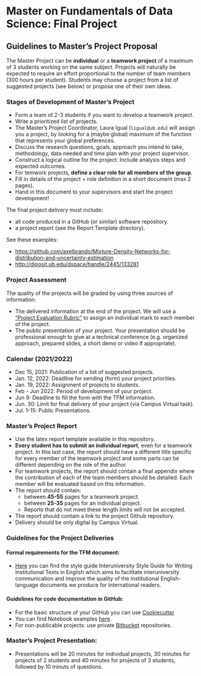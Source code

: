 # Master on Fundamentals of Data Science: Final Project

## Guidelines to Master’s Project Proposal

The Master Project can be **individual** or a **teamwork project** of a maximum of 3 students working on the same subject.
Projects will naturally be expected to require an effort proportional to the number of team members (300 hours per student). Students may choose a project from a list of suggested projects (see below) or propose one of their own ideas. 

### Stages of Development of Master’s Project
+ Form a team of 2-3 students if you want to develop a teamwork project.
+ Write a prioritized list of projects. 
+ The Master’s Project Coordinator, Laura Igual (`ligual@ub.edu`) will assign you a project, by looking for a (maybe global) maximum of the function that represents your global preferences. 
+ Discuss the research questions, goals, approach you intend to take, methodology, data needed and time plan with your project supervisor.  
+ Construct a logical outline for the project. Include analysis steps and expected outcomes. 
+ For temwork projects, **define a clear role for all members of the group**. 
+ Fill in details of the project + role definition in a short document (max 2 pages). 
+ Hand in this document to your supervisors and start the project development! 

The final project delivery must include:
+ all code produced in a GitHub (or similar) software repository.
+ a project report (see the Report Template directory). 

See these examples: 
+ https://github.com/axelbrando/Mixture-Density-Networks-for-distribution-and-uncertainty-estimation
+ http://diposit.ub.edu/dspace/handle/2445/133281

### Project Assessment
The quality of the projects will be graded by using three sources of information:
+ The delivered information at the end of the project.  We will use a [“Project Evaluation Rubric”](https://docs.google.com/spreadsheets/d/1g9foCpIxRSuA414hjeqWZNniJl_QC81W2x0P44_kngw/edit?usp=sharing) to assign an individual mark to each member of the project. 
+ The public presentation of your project. Your presentation should be professional enough to give at a technical conference (e.g. organized approach, prepared slides, a short demo or video if appropriate). 

### Calendar (2021/2022)
+ Dec 15, 2021: Publication of a list of suggested projects. 
+ Jan. 12, 2022: Deadline for sending (form) your project priorities. 
+ Jan. 19, 2022: Assignment of projects to students.
+ Feb - Jun 2022: Period of development of your project.
+ Jun 9: Deadline to fill the form with the TFM information.
+ Jun. 30: Limit for final delivery of your project (via Campus Virtual task).
+ Jul. 1-15: Public Presentations.

### Master’s Project Report

+ Use the latex report template available in this repository.
+ **Every student has to submit an individual report**, even for a teamwork project. In this last case, the report should have a different title specific for every member of the teamwork project and some parts can be different depending on the role of the author.
+ For teamwork projects, the report should contain a final appendix where the contribution of each of the team members should be detailed. Each member will be evaluated based on this information.
+ The report should contain:
  + between **45-55** pages for a teamwork project.
  + between **25-35** pages for an individual project.
  + Reports that do not meet these length limits will not be accepted.
+ The report should contain a link to the project Github repository.
+ Delivery should be only digital by Campus Virtual.

### Guidelines for the Project Deliveries

#### Formal requirements for the TFM document:
+	[Here](http://www.ub.edu/cub/criteri.php?id=2176) you can find the style guide Interuniversity Style Guide for Writing Institutional Texts in English which aims to facilitate interuniversity communication and improve the quality of the institutional English-language documents we produce for international readers. 

#### Guidelines for code documentation in GitHub:
+	For the basic structure of your GitHub you can use [Cookiecutter](https://cookiecutter.readthedocs.io/en/latest/)
+	You can find Notebook examples [here](https://github.com/DataScienceUB/introduction-datascience-python-book).
+	For non-publicable projects: use private [Bitbucket](https://bitbucket.org/) repositories.


### Master’s Project Presentation:

+ Presentations will be 20 minutes for individual projects, 30 minutes for projects of 2 students and 40 minutes for projects of 3 students, followed by 10 minuts of questions.
